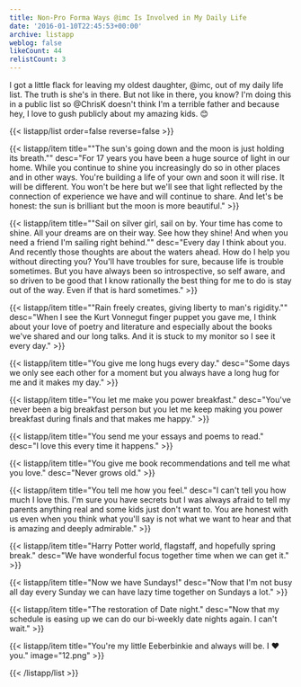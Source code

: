 ```yaml
---
title: Non-Pro Forma Ways @imc Is Involved in My Daily Life
date: '2016-01-10T22:45:53+00:00'
archive: listapp
weblog: false
likeCount: 44
relistCount: 3
---
```


I got a little flack for leaving my oldest daughter, @imc, out of my daily life list. The truth is she's in there. But not like in there, you know? I'm doing this in a public list so @ChrisK doesn't think I'm a terrible father and because hey, I love to gush publicly about my amazing kids. 😊

<!--more-->

{{< listapp/list order=false reverse=false >}}

   {{< listapp/item title="\"The sun's going down and the moon is just holding its breath.\""
      desc="For 17 years you have been a huge source of light in our home. While you continue to shine you increasingly do so in other places and in other ways. You're building a life of your own and soon it will rise. It will be different. You won't be here but we'll see that light reflected by the connection of experience we have and will continue to share. And let's be honest: the sun is brilliant but the moon is more beautiful." >}}

   {{< listapp/item title="\"Sail on silver girl, sail on by. Your time has come to shine. All your dreams are on their way. See how they shine! And when you need a friend I'm sailing right behind.\""
      desc="Every day I think about you. And recently those thoughts are about the waters ahead. How do I help you without directing you? You'll have troubles for sure, because life is trouble sometimes. But you have always been so introspective, so self aware, and so driven to be good that I know rationally the best thing for me to do is stay out of the way. Even if that is hard sometimes." >}}

   {{< listapp/item title="\"Rain freely creates, giving liberty to man's rigidity.\""
      desc="When I see the Kurt Vonnegut finger puppet you gave me, I think about your love of poetry and literature and especially about the books we've shared and our long talks. And it is stuck to my monitor so I see it every day." >}}

   {{< listapp/item title="You give me long hugs every day."
      desc="Some days we only see each other for a moment but you always have a long hug for me and it makes my day." >}}

   {{< listapp/item title="You let me make you power breakfast."
      desc="You've never been a big breakfast person but you let me keep making you power breakfast during finals and that makes me happy." >}}

   {{< listapp/item title="You send me your essays and poems to read."
      desc="I love this every time it happens." >}}

   {{< listapp/item title="You give me book recommendations and tell me what you love."
      desc="Never grows old." >}}

   {{< listapp/item title="You tell me how you feel."
      desc="I can't tell you how much I love this. I'm sure you have secrets but I was always afraid to tell my parents anything real and some kids just don't want to. You are honest with us even when you think what you'll say is not what we want to hear and that is amazing and deeply admirable." >}}

   {{< listapp/item title="Harry Potter world, flagstaff, and hopefully spring break."
      desc="We have wonderful focus together time when we can get it." >}}

   {{< listapp/item title="Now we have Sundays!"
      desc="Now that I'm not busy all day every Sunday we can have lazy time together on Sundays a lot." >}}

   {{< listapp/item title="The restoration of Date night."
      desc="Now that my schedule is easing up we can do our bi-weekly date nights again. I can't wait." >}}

   {{< listapp/item title="You're my little Eeberbinkie and always will be. I ❤️ you."
      image="12.png" >}}

{{< /listapp/list >}}
